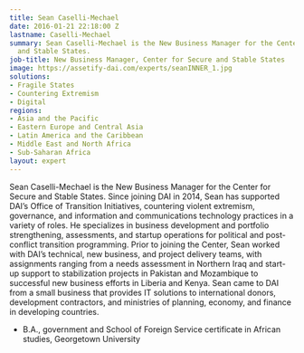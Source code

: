 ```yaml
---
title: Sean Caselli-Mechael
date: 2016-01-21 22:18:00 Z
lastname: Caselli-Mechael
summary: Sean Caselli-Mechael is the New Business Manager for the Center for Secure
  and Stable States.
job-title: New Business Manager, Center for Secure and Stable States
image: https://assetify-dai.com/experts/seanINNER_1.jpg
solutions:
- Fragile States
- Countering Extremism
- Digital
regions:
- Asia and the Pacific
- Eastern Europe and Central Asia
- Latin America and the Caribbean
- Middle East and North Africa
- Sub-Saharan Africa
layout: expert
---
```


Sean Caselli-Mechael is the New Business Manager for the Center for Secure and Stable States. Since joining DAI in 2014, Sean has supported DAI’s Office of Transition Initiatives, countering violent extremism, governance, and information and communications technology practices in a variety of roles. He specializes in business development and portfolio strengthening, assessments, and startup operations for political and post-conflict transition programming. Prior to joining the Center, Sean worked with DAI’s technical, new business, and project delivery teams, with assignments ranging from a needs assessment in Northern Iraq and start-up support to stabilization projects in Pakistan and Mozambique to successful new business efforts in Liberia and Kenya. Sean came to DAI from a small business that provides IT solutions to international donors, development contractors, and ministries of planning, economy, and finance in developing countries. 

* B.A., government and School of Foreign Service certificate in African studies, Georgetown University